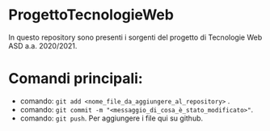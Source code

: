 # ProgettoTecnologieWeb # 

In questo repository sono presenti i sorgenti del progetto di Tecnologie Web ASD a.a. 2020/2021.



# Comandi principali:
- comando: `git add <nome_file_da_aggiungere_al_repository>` .
- comando: `git commit -m "<messaggio_di_cosa_è_stato_modificato>"`.
- comando: `git push`. Per aggiungere i file qui su github.
